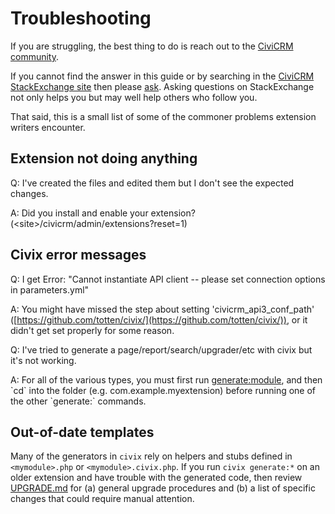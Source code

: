 # Troubleshooting

If you are struggling, the best thing to do is reach out to the [CiviCRM community](/basics/community.md).

If you cannot find the answer in this guide or by searching in the [CiviCRM StackExchange site](http://civicrm.stackexchange.com/) then please [ask](http://civicrm.stackexchange.com/questions/ask). Asking questions on StackExchange not only helps you but may well help others who follow you.

That said, this is a small list of some of the commoner problems extension writers encounter.

## Extension not doing anything

<!-- TODO: arguably this list should be removed altogether?? -->

Q: I've created the files and edited them but I don't see the expected changes.

A: Did you install and enable your extension? (<site\>/civicrm/admin/extensions?reset=1)

## Civix error messages

Q: I get Error: "Cannot instantiate API client -- please set connection options in parameters.yml"

A: You might have missed the step about setting 'civicrm\_api3\_conf\_path' ([https://github.com/totten/civix/](https://github.com/totten/civix/)), or it didn't get set properly for some reason.

Q: I've tried to generate a page/report/search/upgrader/etc with civix but it's not working.

A: For all of the various types, you must first run [generate:module](http://generatemodule), and then \`cd\` into the folder (e.g. com.example.myextension) before running one of the other \`generate:\` commands.

## Out-of-date templates

Many of the generators in `civix` rely on helpers and stubs defined in `<mymodule>.php` or `<mymodule>.civix.php`. If you
run `civix generate:*` on an older extension and have trouble with the generated code, then review [UPGRADE.md](https://github.com/totten/civix/blob/master/UPGRADE.md)
for (a) general upgrade procedures and (b) a list of specific changes that could require manual attention.
